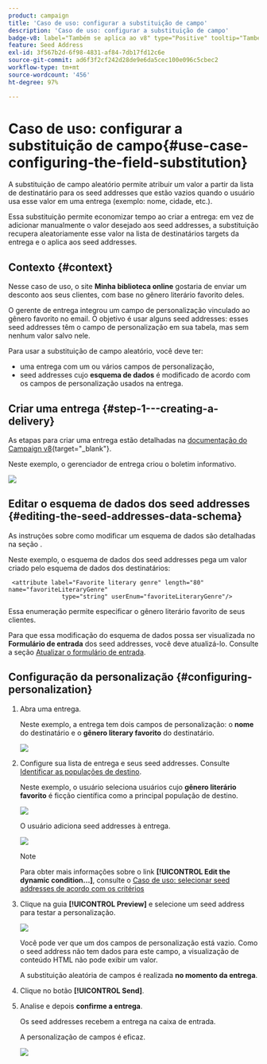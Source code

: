 ```yaml
---
product: campaign
title: 'Caso de uso: configurar a substituição de campo'
description: 'Caso de uso: configurar a substituição de campo'
badge-v8: label="Também se aplica ao v8" type="Positive" tooltip="Também se aplica ao Campaign v8"
feature: Seed Address
exl-id: 3f567b2d-6f98-4831-af84-7db17fd12c6e
source-git-commit: ad6f3f2cf242d28de9e6da5cec100e096c5cbec2
workflow-type: tm+mt
source-wordcount: '456'
ht-degree: 97%

---
```


# Caso de uso: configurar a substituição de campo{#use-case-configuring-the-field-substitution}



A substituição de campo aleatório permite atribuir um valor a partir da lista de destinatário para os seed addresses que estão vazios quando o usuário usa esse valor em uma entrega (exemplo: nome, cidade, etc.).

Essa substituição permite economizar tempo ao criar a entrega: em vez de adicionar manualmente o valor desejado aos seed addresses, a substituição recupera aleatoriamente esse valor na lista de destinatários targets da entrega e o aplica aos seed addresses.

## Contexto {#context}

Nesse caso de uso, o site **Minha biblioteca online** gostaria de enviar um desconto aos seus clientes, com base no gênero literário favorito deles.

O gerente de entrega integrou um campo de personalização vinculado ao gênero favorito no email. O objetivo é usar alguns seed addresses: esses seed addresses têm o campo de personalização em sua tabela, mas sem nenhum valor salvo nele.

Para usar a substituição de campo aleatório, você deve ter:

* uma entrega com um ou vários campos de personalização,
* seed addresses cujo **esquema de dados** é modificado de acordo com os campos de personalização usados na entrega.

## Criar uma entrega {#step-1---creating-a-delivery}

As etapas para criar uma entrega estão detalhadas na [documentação do Campaign v8](https://experienceleague.adobe.com/docs/campaign/campaign-v8/send/emails/email.html?lang=pt-BR){target="_blank"}.

Neste exemplo, o gerenciador de entrega criou o boletim informativo.

![](assets/dlv_seeds_usecase_24.png)

## Editar o esquema de dados dos seed addresses {#editing-the-seed-addresses-data-schema}

As instruções sobre como modificar um esquema de dados são detalhadas na seção .

Neste exemplo, o esquema de dados dos seed addresses pega um valor criado pelo esquema de dados dos destinatários:

```
 <attribute label="Favorite literary genre" length="80" name="favoriteLiteraryGenre"
               type="string" userEnum="favoriteLiteraryGenre"/>
```

Essa enumeração permite especificar o gênero literário favorito de seus clientes.

Para que essa modificação do esquema de dados possa ser visualizada no **Formulário de entrada** dos seed addresses, você deve atualizá-lo. Consulte a seção [Atualizar o formulário de entrada](use-case-selecting-seed-addresses-on-criteria.md#updating-the-input-form).

## Configuração da personalização {#configuring-personalization}

1. Abra uma entrega.

   Neste exemplo, a entrega tem dois campos de personalização: o **nome** do destinatário e o **gênero literary favorito** do destinatário.

   ![](assets/dlv_seeds_usecase_25.png)

1. Configure sua lista de entrega e seus seed addresses. Consulte [Identificar as populações de destino](steps-defining-the-target-population.md).

   Neste exemplo, o usuário seleciona usuários cujo **gênero literário favorito** é ficção científica como a principal população de destino.

   ![](assets/dlv_seeds_usecase_26.png)

   O usuário adiciona seed addresses à entrega.

   ![](assets/dlv_seeds_usecase_27.png)

   >[!NOTE]
   >
   >Para obter mais informações sobre o link **[!UICONTROL Edit the dynamic condition...]**, consulte o [Caso de uso: selecionar seed addresses de acordo com os critérios](use-case-selecting-seed-addresses-on-criteria.md)

1. Clique na guia **[!UICONTROL Preview]** e selecione um seed address para testar a personalização.

   ![](assets/dlv_seeds_usecase_28.png)

   Você pode ver que um dos campos de personalização está vazio. Como o seed address não tem dados para este campo, a visualização de conteúdo HTML não pode exibir um valor.

   A substituição aleatória de campos é realizada **no momento da entrega**.

1. Clique no botão **[!UICONTROL Send]**.
1. Analise e depois **confirme a entrega**.

   Os seed addresses recebem a entrega na caixa de entrada.

   A personalização de campos é eficaz.

   ![](assets/dlv_seeds_usecase_08.png)
